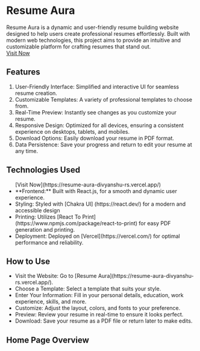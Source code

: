 # Resume Aura
Resume Aura is a dynamic and user-friendly resume building website designed to help users create professional resumes effortlessly. Built with modern web technologies, this project aims to provide an intuitive and customizable platform for crafting resumes that stand out.
<br>
[Visit Now](https://resume-aura-divyanshu-rs.vercel.app/) 
<br>
## Features
1. User-Friendly Interface: Simplified and interactive UI for seamless resume creation.
2. Customizable Templates: A variety of professional templates to choose from.
3. Real-Time Preview: Instantly see changes as you customize your resume.
4. Responsive Design: Optimized for all devices, ensuring a consistent experience on desktops, tablets, and mobiles.
5. Download Options: Easily download your resume in PDF format.
6. Data Persistence: Save your progress and return to edit your resume at any time.

## Technologies Used
<ul>
[Visit Now](https://resume-aura-divyanshu-rs.vercel.app/)   
<li>**Frontend:** Built with <a (href="https://react.dev/")>React.js</a>, for a smooth and dynamic user experience.</li>
<li>Styling: Styled with [Chakra UI] (https://react.dev/) for a modern and accessible design</li>
<li>Printing: Utilizes [React To Print](https://www.npmjs.com/package/react-to-print) for easy PDF generation and printing.</li>
<li>Deployment: Deployed on [Vercel](https://vercel.com/) for optimal performance and reliability.</li>
</ul>

## How to Use
<ul>
<li>Visit the Website: Go to [Resume Aura](https://resume-aura-divyanshu-rs.vercel.app/).</li>
<li>Choose a Template: Select a template that suits your style.</li>
<li>Enter Your Information: Fill in your personal details, education, work experience, skills, and more.</li>
<li>Customize: Adjust the layout, colors, and fonts to your preference.</li>
<li>Preview: Review your resume in real-time to ensure it looks perfect.</li>
<li>Download: Save your resume as a PDF file or return later to make edits.</li>
</ul>

## Home Page Overview
